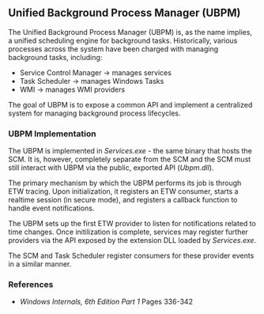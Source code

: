 ## Unified Background Process Manager (UBPM)

The Unified Background Process Manager (UBPM) is, as the name implies, a unified scheduling engine for background tasks. Historically, various processes across the system have been charged with managing background tasks, including:

- Service Control Manager -> manages services
- Task Scheduler -> manages Windows Tasks
- WMI -> manages WMI providers

The goal of UBPM is to expose a common API and implement a centralized system for managing background process lifecycles.

### UBPM Implementation

The UBPM is implemented in _Services.exe_ - the same binary that hosts the SCM. It is, however, completely separate from the SCM and the SCM must still interact with UBPM via the public, exported API (_Ubpm.dll_).

The primary mechanism by which the UBPM performs its job is through ETW tracing. Upon initialization, it registers an ETW consumer, starts a realtime session (in secure mode),  and registers a callback function to handle event notifications.

The UBPM sets up the first ETW provider to listen for notifications related to time changes. Once initilization is complete, services may register further providers via the API exposed by the extension DLL loaded by _Services.exe_.

The SCM and Task Scheduler register consumers for these provider events in a similar manner.

### References

- _Windows Internals, 6th Edition Part 1_ Pages 336-342